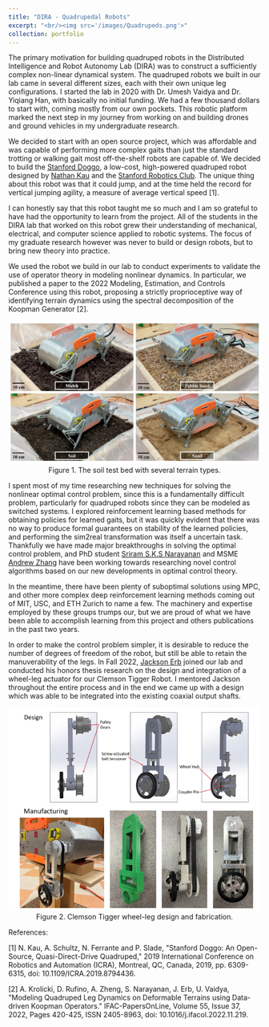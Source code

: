 ```yaml
---
title: "DIRA - Quadrupedal Robots"
excerpt: "<br/><img src='/images/Quadrupeds.png'>"
collection: portfolio
---
```


The primary motivation for building quadruped robots in the Distributed Intelligence and Robot Autonomy Lab (DIRA) was to construct a sufficiently complex non-linear dynamical system. The quadruped robots we built in our lab came in several different sizes, each with their own unique leg configurations. I started the lab in 2020 with Dr. Umesh Vaidya and Dr. Yiqiang Han, with basically no initial funding. We had a few thousand dollars to start with, coming mostly from our own pockets. This robotic platform marked the next step in my journey from working on and building drones and ground vehicles in my undergraduate research. 

We decided to start with an open source project, which was affordable and was capable of performing more complex gaits than just the standard trotting or walking gait most off-the-shelf robots are capable of. We decided to build the [Stanford Doggo](https://github.com/Nate711/StanfordDoggoProject), a low-cost, high-powered quadruped robot designed by [Nathan Kau](https://nathankau.com/) and the [Stanford Robotics Club](https://stanfordstudentrobotics.org/doggo). The unique thing about this robot was that it could jump, and at the time held the record for vertical jumping agility, a measure of average vertical speed [1]. 

I can honestly say that this robot taught me so much and I am so grateful to have had the opportunity to learn from the project. All of the students in the DIRA lab that worked on this robot grew their understanding of mechanical, electrical, and computer science applied to robotic systems. The focus of my graduate research however was never to build or design robots, but to bring new theory into practice. 

We used the robot we build in our lab to conduct experiments to validate the use of operator theory in modeling nonlinear dynamics. In particular, we published a paper to the 2022 Modeling, Estimation, and Controls Conference using this robot, proposing a strictly proprioceptive way of identifying terrain dynamics using the spectral decomposition of the Koopman Generator [2]. 


<p align="center">
<img src='/images/terrains.png'>
<br>
Figure 1. The soil test bed with several terrain types. 
</p>

I spent most of my time researching new techniques for solving the nonlinear optimal control problem, since this is a fundamentally difficult problem, particularly for quadruped robots since they can be modeled as switched systems. I explored reinforcement learning based methods for obtaining policies for learned gaits, but it was quickly evident that there was no way to produce formal guarantees on stability of the learned policies, and performing the sim2real transformation was itself a uncertain task. Thankfully we have made major breakthroughs in solving the optimal control problem, and PhD student [Sriram S.K.S Narayanan](https://www.linkedin.com/in/sriramsundarks/) and MSME [Andrew Zhang](https://www.linkedin.com/in/andrewzheng11/) have been working towards researching novel control algorithms based on our new developments in optimal control theory. 

In the meantime, there have been plenty of suboptimal solutions using MPC, and other more complex deep reinforcement learning methods coming out of MIT, USC, and ETH Zurich to name a few. The machinery and expertise employed by these groups trumps our, but we are proud of what we have been able to accomplish learning from this project and others publications in the past two years. 

In order to make the control problem simpler, it is desirable to reduce the number of degrees of freedom of the robot, but still be able to retain the manuverability of the legs. In Fall 2022, [Jackson Erb]() joined our lab and conducted his honors thesis research on the design and integration of a wheel-leg actuator for our Clemson Tigger Robot. I mentored Jackson throughout the entire process and in the end we came up with a design which was able to be integrated into the existing coaxial output shafts.

<p align="center">
<img src='/images/wheel-leg.png'>
<br>
Figure 2. Clemson Tigger wheel-leg design and fabrication. 
</p>

References:

[1] N. Kau, A. Schultz, N. Ferrante and P. Slade, "Stanford Doggo: An Open-Source, Quasi-Direct-Drive Quadruped," 2019 International Conference on Robotics and Automation (ICRA), Montreal, QC, Canada, 2019, pp. 6309-6315, doi: 10.1109/ICRA.2019.8794436.

[2] A. Krolicki, D. Rufino, A. Zheng, S. Narayanan, J. Erb, U. Vaidya, "Modeling Quadruped Leg Dynamics on Deformable Terrains using Data-driven Koopman Operators." IFAC-PapersOnLine, Volume 55, Issue 37, 2022, Pages 420-425, ISSN 2405-8963, doi: 10.1016/j.ifacol.2022.11.219.